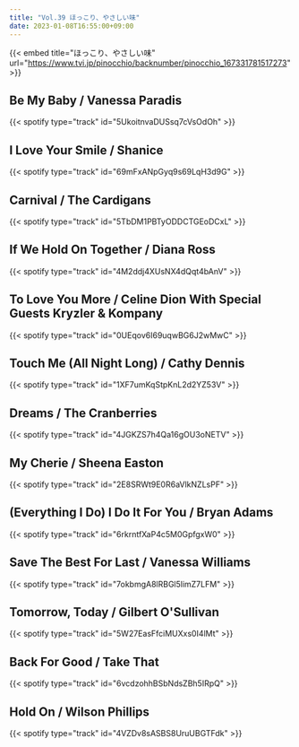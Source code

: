 ```yaml
---
title: "Vol.39 ほっこり、やさしい味"
date: 2023-01-08T16:55:00+09:00
---
```


{{< embed title="ほっこり、やさしい味" url="https://www.tvi.jp/pinocchio/backnumber/pinocchio_167331781517273" >}}

## Be My Baby / Vanessa Paradis
{{< spotify type="track" id="5UkoitnvaDUSsq7cVsOdOh" >}}

## I Love Your Smile / Shanice
{{< spotify type="track" id="69mFxANpGyq9s69LqH3d9G" >}}

## Carnival / The Cardigans
{{< spotify type="track" id="5TbDM1PBTyODDCTGEoDCxL" >}}

## If We Hold On Together / Diana Ross
{{< spotify type="track" id="4M2ddj4XUsNX4dQqt4bAnV" >}}

## To Love You More / Celine Dion With Special Guests Kryzler & Kompany
{{< spotify type="track" id="0UEqov6I69uqwBG6J2wMwC" >}}

## Touch Me (All Night Long) / Cathy Dennis
{{< spotify type="track" id="1XF7umKqStpKnL2d2YZ53V" >}}

## Dreams / The Cranberries
{{< spotify type="track" id="4JGKZS7h4Qa16gOU3oNETV" >}}

## My Cherie / Sheena Easton
{{< spotify type="track" id="2E8SRWt9E0R6aVlkNZLsPF" >}}

## (Everything I Do) I Do It For You / Bryan Adams
{{< spotify type="track" id="6rkrntfXaP4c5M0GpfgxW0" >}}

## Save The Best For Last / Vanessa Williams
{{< spotify type="track" id="7okbmgA8lRBGl5limZ7LFM" >}}

## Tomorrow, Today / Gilbert O'Sullivan
{{< spotify type="track" id="5W27EasFfciMUXxs0I4lMt" >}}

## Back For Good / Take That
{{< spotify type="track" id="6vcdzohhBSbNdsZBh5IRpQ" >}}

## Hold On / Wilson Phillips
{{< spotify type="track" id="4VZDv8sASBS8UruUBGTFdk" >}}
